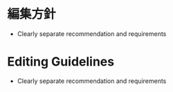 # 編集方針
- Clearly separate recommendation and requirements
# Editing Guidelines
- Clearly separate recommendation and requirements
